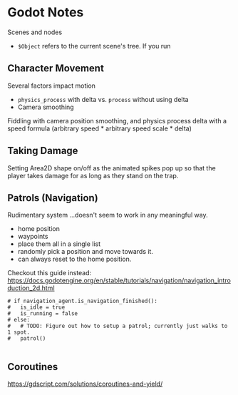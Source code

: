 # Godot Notes

Scenes and nodes

- `$Object` refers to the current scene's tree. If you run

## Character Movement


Several factors impact motion

* `physics_process` with delta vs. `process` without using delta
* Camera smoothing

Fiddling with camera position smoothing, and physics process delta with a speed formula (arbitrary speed * arbitrary speed scale * delta)


## Taking Damage

Setting Area2D shape on/off as the animated spikes pop up so that the player takes damage for as long as they stand on the trap.


## Patrols (Navigation)

Rudimentary system ...doesn't seem to work in any meaningful way.

* home position
* waypoints
* place them all in a single list
* randomly pick a position and move towards it.
* can always reset to the home position.

Checkout this guide instead: 
https://docs.godotengine.org/en/stable/tutorials/navigation/navigation_introduction_2d.html

```gdscript
# if navigation_agent.is_navigation_finished():
# 	is_idle = true
# 	is_running = false
# else:
# 	# TODO: Figure out how to setup a patrol; currently just walks to 1 spot.
# 	patrol()
		
```


## Coroutines

https://gdscript.com/solutions/coroutines-and-yield/

